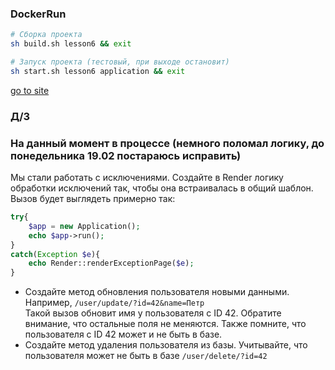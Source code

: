 ### DockerRun

```sh
# Сборка проекта
sh build.sh lesson6 && exit
```

```bash
# Запуск проекта (тестовый, при выходе остановит)
sh start.sh lesson6 application && exit
```

[go to site](http://mysite.local:81)

### Д/З

### На данный момент в процессе (немного поломал логику, до понедельника 19.02 постараюсь исправить)

Мы стали работать с исключениями. Создайте в Render логику обработки исключений так, чтобы она встраивалась в общий
шаблон. Вызов будет выглядеть примерно так:

```php
try{
    $app = new Application();
    echo $app->run();
}
catch(Exception $e){
    echo Render::renderExceptionPage($e);
}
```

- Создайте метод обновления пользователя новыми данными. Например, `/user/update/?id=42&name=Петр`\
  Такой вызов обновит имя у пользователя с ID 42. Обратите внимание, что остальные поля не меняются. Также помните, что
  пользователя с ID 42 может и не быть в базе.
- Создайте метод удаления пользователя из базы. Учитывайте, что пользователя может не быть в базе `/user/delete/?id=42`